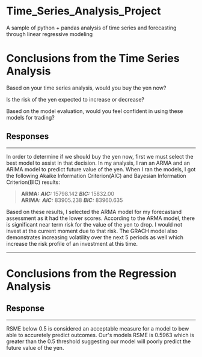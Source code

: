 # Time_Series_Analysis_Project
A sample of python + pandas analysis of time series and forecasting through linear regressive modeling

# Conclusions from the Time Series Analysis

Based on your time series analysis, would you buy the yen now?

Is the risk of the yen expected to increase or decrease?

Based on the model evaluation, would you feel confident in using these models for trading?

## Responses
---
In order to determine if we should buy the yen now, first we must select the best model to assist in that decision.   In my analysis, I ran an ARMA and an ARIMA model to predict future value of the yen.  When I ran the models, I got the following Akaike Information Criterion(AIC) and Bayesian Information Criterion(BIC) results:
  <br>
> **ARMA:** ***AIC:*** 15798.142 ***BIC:*** 15832.00  <br>
> **ARIMA:** ***AIC:*** 83905.238 ***BIC:*** 83960.635 <br>
  
  
Based on these results,  I selected the ARMA model for my forecastand assessment as it had the lower scores.  According to the ARMA model, there is significant near term risk for the value of the yen to drop.  I would not invest at the current moment  due to that risk.  The GRACH model also demonstrates increasing  volatility over the next 5 periods as well which increase the risk profile of an investment at this time.  

---

# Conclusions from the Regression Analysis

## Response
---

RSME below 0.5 is considered an acceptable measure for a model to bew able to accuretely predict outcomes.  Our's models RSME is 0.5963 which is greater than the 0.5 threshold suggesting our model will poorly predict the future value of the yen.  

